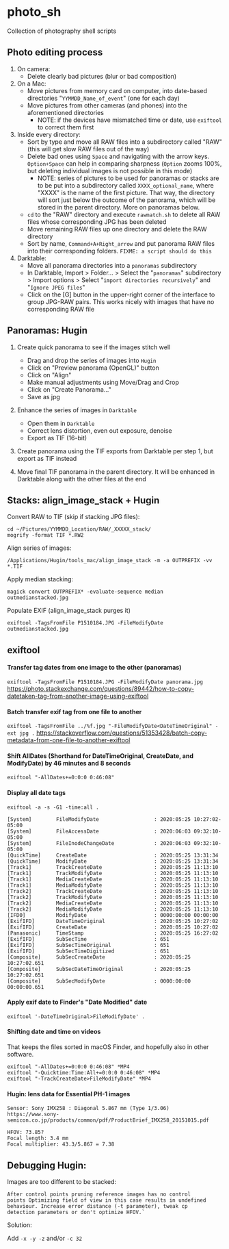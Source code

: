 # photo_sh
Collection of photography shell scripts

## Photo editing process
 1. On camera:
    * Delete clearly bad pictures (blur or bad composition)
 2. On a Mac:
    * Move pictures from memory card on computer, into date-based directories "`YYMMDD_Name_of_event`" (one for each day)
    * Move pictures from other cameras (and phones) into the aforementioned directories
      * NOTE: if the devices have mismatched time or date, use `exiftool` to correct them first
 3. Inside every directory:
    * Sort by type and move all RAW files into a subdirectory called "RAW" (this will get slow RAW files out of the way)
    * Delete bad ones using `Space` and navigating with the arrow keys. `Option+Space` can help in comparing sharpness (`Option` zooms 100%, but deleting individual images is not possible in this mode)
      * NOTE: series of pictures to be used for panoramas or stacks are to be put into a subdirectory called `XXXX_optional_name`, where "XXXX" is the name of the first picture. That way, the directory will sort just below the outcome of the panorama, which will be stored in the parent directory. More on panoramas below. 
    * `cd` to the "RAW" directory and execute `rawmatch.sh` to delete all RAW files whose corresponding JPG has been deleted
    * Move remaining RAW files up one directory and delete the RAW directory
    * Sort by name, `Command+A+Right_arrow` and put panorama RAW files into their corresponding folders. `FIXME: a script should do this`
 4. Darktable:
    * Move all panorama directories into a `panoramas` subdirectory
    * In Darktable, Import > Folder... > Select the "`panoramas`" subdirectory > Import options > Select "`import directories recursively`" and "`Ignore JPEG files`"
    * Click on the [G] button in the upper-right corner of the interface to group JPG-RAW pairs. This works nicely with images that have no corresponding RAW file

## Panoramas: Hugin
1. Create quick panorama to see if the images stitch well
   * Drag and drop the series of images into `Hugin`
   * Click on "Preview panorama (OpenGL)" button
   * Click on "Align"
   * Make manual adjustments using Move/Drag and Crop
   * Click on "Create Panorama..."
   * Save as jpg

2. Enhance the series of images in `Darktable`
   * Open them in `Darktable`
   * Correct lens distortion, even out exposure, denoise
   * Export as TIF (16-bit)
 
3. Create panorama using the TIF exports from Darktable per step 1, but export as TIF instead

4. Move final TIF panorama in the parent directory. It will be enhanced in Darktable along with the other files at the end

## Stacks: align_image_stack + Hugin

Convert RAW to TIF (skip if stacking JPG files):

    cd ~/Pictures/YYMMDD_Location/RAW/_XXXXX_stack/
    mogrify -format TIF *.RW2
    
Align series of images:

    /Applications/Hugin/tools_mac/align_image_stack -m -a OUTPREFIX -vv *.TIF

Apply median stacking:

    magick convert OUTPREFIX* -evaluate-sequence median outmedianstacked.jpg
    
Populate EXIF (align_image_stack purges it)

    exiftool -TagsFromFile P1510184.JPG -FileModifyDate outmedianstacked.jpg

## exiftool

#### Transfer tag dates from one image to the other (panoramas)
`exiftool -TagsFromFile P1510184.JPG -FileModifyDate panorama.jpg`
https://photo.stackexchange.com/questions/89442/how-to-copy-datetaken-tag-from-another-image-using-exiftool

#### Batch transfer exif tag from one file to another

`exiftool -TagsFromFile ../%f.jpg "-FileModifyDate<DateTimeOriginal" -ext jpg .`
https://stackoverflow.com/questions/51353428/batch-copy-metadata-from-one-file-to-another-exiftool

#### Shift AllDates (Shorthand for DateTimeOriginal, CreateDate, and ModifyDate) by 46 minutes and 8 seconds
`exiftool "-AllDates+=0:0:0 0:46:08"`

#### Display all date tags
    exiftool -a -s -G1 -time:all .

    [System]        FileModifyDate                  : 2020:05:25 10:27:02-05:00
    [System]        FileAccessDate                  : 2020:06:03 09:32:10-05:00
    [System]        FileInodeChangeDate             : 2020:06:03 09:32:10-05:00
    [QuickTime]     CreateDate                      : 2020:05:25 13:31:34
    [QuickTime]     ModifyDate                      : 2020:05:25 13:31:34
    [Track1]        TrackCreateDate                 : 2020:05:25 11:13:10
    [Track1]        TrackModifyDate                 : 2020:05:25 11:13:10
    [Track1]        MediaCreateDate                 : 2020:05:25 11:13:10
    [Track1]        MediaModifyDate                 : 2020:05:25 11:13:10
    [Track2]        TrackCreateDate                 : 2020:05:25 11:13:10
    [Track2]        TrackModifyDate                 : 2020:05:25 11:13:10
    [Track2]        MediaCreateDate                 : 2020:05:25 11:13:10
    [Track2]        MediaModifyDate                 : 2020:05:25 11:13:10
    [IFD0]          ModifyDate                      : 0000:00:00 00:00:00
    [ExifIFD]       DateTimeOriginal                : 2020:05:25 10:27:02
    [ExifIFD]       CreateDate                      : 2020:05:25 10:27:02
    [Panasonic]     TimeStamp                       : 2020:05:25 16:27:02
    [ExifIFD]       SubSecTime                      : 651
    [ExifIFD]       SubSecTimeOriginal              : 651
    [ExifIFD]       SubSecTimeDigitized             : 651
    [Composite]     SubSecCreateDate                : 2020:05:25 10:27:02.651
    [Composite]     SubSecDateTimeOriginal          : 2020:05:25 10:27:02.651
    [Composite]     SubSecModifyDate                : 0000:00:00 00:00:00.651
    
#### Apply exif date to Finder's "Date Modified" date

`exiftool '-DateTimeOriginal>FileModifyDate' .`

#### Shifting date and time on videos

That keeps the files sorted in macOS Finder, and hopefully also in other software.

    exiftool "-AllDates+=0:0:0 0:46:08" *MP4
    exiftool "-Quicktime:Time:All+=0:0:0 0:46:08" *MP4
    exiftool "-TrackCreateDate>FileModifyDate" *MP4

#### Hugin: lens data for Essential PH-1 images

    Sensor: Sony IMX258 : Diagonal 5.867 mm (Type 1/3.06)
    https://www.sony-semicon.co.jp/products/common/pdf/ProductBrief_IMX258_20151015.pdf

    HFOV: 73.85?
    Focal length: 3.4 mm
    Focal multiplier: 43.3/5.867 = 7.38
    
## Debugging Hugin:

Images are too different to be stacked:

    After control points pruning reference images has no control
    points Optimizing field of view in this case results in undefined
    behaviour. Increase error distance (-t parameter), tweak cp
    detection parameters or don't optimize HFOV.`

Solution:

Add `-x -y -z` and/or `-c 32`
